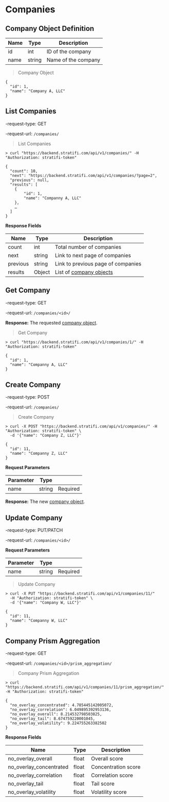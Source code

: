 # Companies

## Company Object Definition

| Name | Type   | Description         |
| ---- | ------ | ------------------- |
| id   | int    | ID of the company   |
| name | string | Name of the company |

> Company Object

```shell
{
  "id": 1,
  "name": "Company A, LLC"
}

```

## List Companies

-request-type: GET

-request-url: `/companies/`

> List Companies

```shell
> curl "https://backend.stratifi.com/api/v1/companies/" -H "Authorization: stratifi-token"

{
  "count": 10,
  "next": "https://backend.stratifi.com/api/v1/companies/?page=2",
  "previous": null,
  "results": [
    {
        "id": 1,
        "name": "Companny A, LLC"
    },
    …
  ]
}
```

**Response Fields**

| Name     | Type   | Description                                           |
| -------- | ------ | ----------------------------------------------------- |
| count    | int    | Total number of companies                             |
| next     | string | Link to next page of companies                        |
| previous | string | Link to previous page of companies                    |
| results  | Object | List of [company objects](#company-object-definition) |

## Get Company

-request-type: GET

-request-url: `/companies/<id>/`

**Response:** The requested [company object](#company-object-definition).

> Get Company

```shell
> curl "https://backend.stratifi.com/api/v1/companies/1/" -H "Authorization: stratifi-token"

{
  "id": 1,
  "name": "Companny A, LLC"
}
```

## Create Company

-request-type: POST

-request-url: `/companies/`

> Create Company

```shell
> curl -X POST "https://backend.stratifi.com/api/v1/companies/" -H "Authorization: stratifi-token" \
  -d '{"name": "Company Z, LLC"}'

{
  "id": 11,
  "name": "Companny Z, LLC"
}
```

**Request Parameters**

| Parameter | Type   |          |
| --------- | ------ | -------- |
| name      | string | Required |

**Response:** The new [company object](#company-object-definition).

## Update Company

-request-type: PUT/PATCH

-request-url: `/companies/<id>/`

**Request Parameters**

| Parameter | Type   |          |
| --------- | ------ | -------- |
| name      | string | Required |

> Update Company

```shell
> curl -X PUT "https://backend.stratifi.com/api/v1/companies/11/"
  -H "Authorization: stratifi-token" \
  -d '{"name": "Company W, LLC"}'

{
  "id": 11,
  "name": "Companny W, LLC"
}
```

## Company Prism Aggregation

-request-type: GET

-request-url: `/companies/<id>/prism_aggregation/`

> Company Prism Aggregation

```shell
> curl "https://backend.stratifi.com/api/v1/companies/11/prism_aggregation/" -H "Authorization: stratifi-token"

{
  "no_overlay_concentrated": 4.785445142005072,
  "no_overlay_correlation": 6.049895392953136,
  "no_overlay_overall": 8.214532798503825,
  "no_overlay_tail": 8.674759220001045,
  "no_overlay_volatility": 9.224755263382502
}
```

**Response Fields**

| Name                    | Type  | Description         |
| ----------------------- | ----- | ------------------- |
| no_overlay_overall      | float | Overall score       |
| no_overlay_concentrated | float | Concentration score |
| no_overlay_correlation  | float | Correlation score   |
| no_overlay_tail         | float | Tail score          |
| no_overlay_volatility   | float | Volatility score    |
